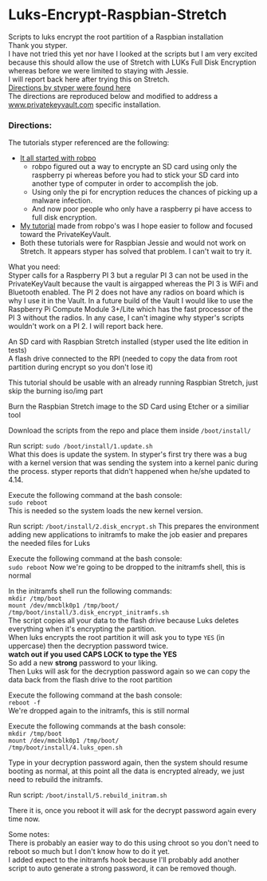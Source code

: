 # Luks-Encrypt-Raspbian-Stretch
Scripts to luks encrypt the root partition of a Raspbian installation  
Thank you styper.  
I have not tried this yet nor have I looked at the scripts but I am very excited because this should allow the use of Stretch with LUKs Full Disk Encryption whereas before we were limited to staying with Jessie.  
I will report back here after trying this on Stretch.  
[Directions by styper were found here](https://www.raspberrypi.org/forums/viewtopic.php?t=219867)  
The directions are reproduced below and modified to address a www.privatekeyvault.com specific installation.  

### Directions:  
The tutorials styper referenced are the following:  
* [It all started with robpo](https://robpol86.com/raspberry_pi_luks.html)  
  * robpo figured out a way to encrypte an SD card using only the raspberry pi whereas before you had to stick your SD card into another type of computer in order to accomplish the job.  
  * Using only the pi for encryption reduces the chances of picking up a malware infection.  
  * And now poor people who only have a raspberry pi have access to full disk encryption.  
* [My tutorial](https://github.com/johnshearing/PrivateKeyVault#setup-luks-full-disk-encryption) made from robpo's was I hope easier to follow and focused toward the PrivateKeyVault.  
* Both these tutorials were for Raspbian Jessie and would not work on Stretch. It appears styper has solved that problem. I can't wait to try it.  


What you need:  
Styper calls for a Raspberry PI 3 but a regular PI 3 can not be used in the PrivateKeyVault because the vault is airgapped whereas the PI 3 is WiFi and Bluetooth enabled. The PI 2 does not have any radios on board which is why I use it in the Vault. In a future build of the Vault I would like to use the Raspberry Pi Compute Module 3+/Lite which has the fast processor of the PI 3 without the radios. In any case, I can't imagine why styper's scripts wouldn't work on a PI 2. I will report back here.  

An SD card with Raspbian Stretch installed (styper used the lite edition in tests)  
A flash drive connected to the RPI (needed to copy the data from root partition during encrypt so you don't lose it)  

This tutorial should be usable with an already running Raspbian Stretch, just skip the burning iso/img part  

Burn the Raspbian Stretch image to the SD Card using Etcher or a similiar tool  

Download the scripts from the repo and place them inside `/boot/install/`    

Run script: `sudo /boot/install/1.update.sh`  
What this does is update the system. In styper's first try there was a bug with a kernel version that was sending the system into a kernel panic during the process. styper reports that didn't happened when he/she updated to 4.14.  

Execute the following command at the bash console:  
`sudo reboot`  
This is needed so the system loads the new kernel version.  

Run script: `/boot/install/2.disk_encrypt.sh`
This prepares the environment adding new applications to initramfs to make the job easier and prepares the needed files for Luks

Execute the following command at the bash console:  
`sudo reboot`
Now we're going to be dropped to the initramfs shell, this is normal

In the initramfs shell run the following commands:  
`mkdir /tmp/boot`  
`mount /dev/mmcblk0p1 /tmp/boot/`  
`/tmp/boot/install/3.disk_encrypt_initramfs.sh`  
The script copies all your data to the flash drive because Luks deletes everything when it's encrypting the partition.  
When luks encrypts the root partition it will ask you to type `YES` (in uppercase) then the decryption password twice.   
**watch out if you used CAPS LOCK to type the YES**  
So add a new **strong** password to your liking.  
Then Luks will ask for the decryption password again so we can copy the data back from the flash drive to the root partition

Execute the following command at the bash console:  
`reboot -f`  
We're dropped again to the initramfs, this is still normal  

Execute the following commands at the bash console:  
`mkdir /tmp/boot`  
`mount /dev/mmcblk0p1 /tmp/boot/`  
`/tmp/boot/install/4.luks_open.sh`   

Type in your decryption password again, then the system should resume booting as normal, at this point all the data is encrypted already, we just need to rebuild the initramfs.  

Run script: `/boot/install/5.rebuild_initram.sh`  

There it is, once you reboot it will ask for the decrypt password again every time now.  

Some notes:  
There is probably an easier way to do this using chroot so you don't need to reboot so much but I don't know how to do it yet.  
I added expect to the initramfs hook because I'll probably add another script to auto generate a strong password, it can be removed though.  
